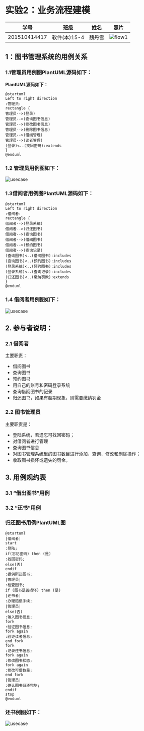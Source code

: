 
# 实验2：业务流程建模
|学号|班级|姓名|照片|
|:-------:|:-------------: | :----------:|:---:|
|201510414417|软件(本)15-4|魏丹雪|![flow1](../myself.jpg)|

## 1：图书管理系统的用例关系

### 1.1管理员用例图PlantUML源码如下：

**PlantUML源码如下：**
``` usecase
@startuml
Left to right direction
:管理员:
rectangle {
管理员-->(登录)
管理员-->(查询图书信息)
管理员-->(修改图书信息)
管理员-->(删除图书信息)
管理员-->(借阅管理)
管理员-->(读者管理)
(登录)<..(找回密码):extends
}
@enduml
```
### 1.2 管理员用例图如下：

![usecase](manager1.png)

### 1.3借阅者用例图PlantUML源码如下：
```
@startuml
Left to right direction
:借阅者:
rectangle {
借阅者-->(登录系统)
借阅者-->(归还图书)
借阅者-->(查询图书)
借阅者-->(借阅图书)
借阅者-->(预约图书)
借阅者-->(查询记录)
(查询图书)<..(借阅图书):includes
(查询图书)<..(预约图书):includes
(登录系统)<..(预约图书):includes
(登录系统)<..(查询记录):includes
(归还图书)<..(缴纳罚款):extends
}
@enduml
```

### 1.4 借阅者用例图如下：
![usecase](borrower.png)

## 2. 参与者说明：

###     2.1 借阅者

主要职责：
* 借阅图书
* 查询图书
* 预约图书
* 用自己的账号和密码登录系统
* 查询借阅图书的记录
* 归还图书，如果有超期现象，则需要缴纳罚金

###     2.2 图书管理员

主要职责是：
* 登陆系统，若遗忘可找回密码；
* 对借阅者进行管理
* 查询图书信息
* 对图书管理系统里的图书数目进行添加，查询，修改和删除操作；
* 收取图书损坏或遗失的罚金。

##     3. 用例规约表

###     3.1 “借出图书”用例

###     3.2 “还书”用例



### 归还图书用例PlantUML图
``` usecase
@startuml
|借阅者|
start
:登陆;
if(忘记密码) then (是)
:找回密码;
else(否)
endif
:提供所还图书;
|管理员|
:检查图书;
if (图书是否损坏) then (是)
|还书者|
:办理赔偿手续;
|管理员|
else(否)
:输入图书信息;
fork
:验证图书信息;
fork again
:验证读者信息;
end fork
fork
:记录还书信息;
fork again
:修改图书状态;
fork again
:修改可借数量;
end fork
|管理员|
:确认图书归还完毕;
endif
stop
@enduml
```

### 还书例图如下：
![usecase](return_book.png)

